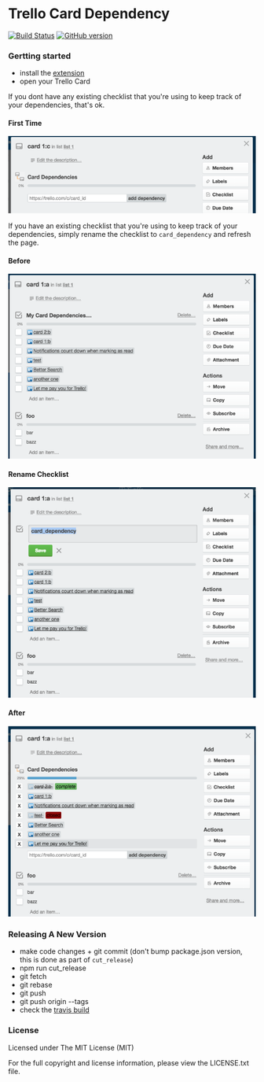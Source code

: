 Trello Card Dependency
======================

[![Build Status](https://travis-ci.org/amcmillan01/trello_card_dependency.svg?branch=master)](https://travis-ci.org/amcmillan01/trello_card_dependency)
[![GitHub version](https://img.shields.io/github/tag/amcmillan01/trello_card_dependency.svg)]()

### Gertting started

- install the [extension](https://chrome.google.com/webstore/detail/trello-card-dependency/fpjmmfimiceofligmjbaicjieolmbcop)
- open your Trello Card

If you dont have any existing checklist that you're using to keep track of your dependencies, that's ok.

#### First Time
<img src="img/no-existing-deps.png">

If you have an existing checklist that you're using to keep track of your dependencies,
simply rename the checklist to `card_dependency` and refresh the page.

#### Before
<img src="img/before.png">

#### Rename Checklist
<img src="img/rename_checklist.png">

#### After
<img src="img/after.png">


### Releasing A New Version

- make code changes + git commit (don't bump package.json version, this is done as part of `cut_release`)
- npm run cut_release
- git fetch
- git rebase
- git push
- git push origin --tags
- check the [travis build](https://travis-ci.org/amcmillan01/trello_card_dependency)

### License

Licensed under The MIT License (MIT)

For the full copyright and license information, please view the LICENSE.txt file.